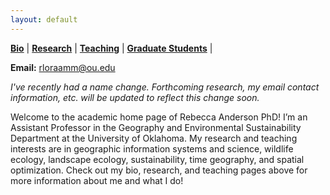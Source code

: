 ```yaml
---
layout: default
---
```


**[Bio](./bio.md)** |
**[Research](./research.md)** |
**[Teaching](./teaching.md)** |
**[Graduate Students](./graduate_students.md)** |

**Email:** <rloraamm@ou.edu>

*I've recently had a name change. Forthcoming research, my email contact information, etc. will be updated to reflect this change soon.*

Welcome to the academic home page of Rebecca Anderson PhD! I’m an Assistant Professor in the Geography and Environmental Sustainability Department at the University of Oklahoma. My research and teaching interests are in geographic information systems and science, wildlife ecology, landscape ecology, sustainability, time geography, and spatial optimization. Check out my bio, research, and teaching pages above for more information about me and what I do!
